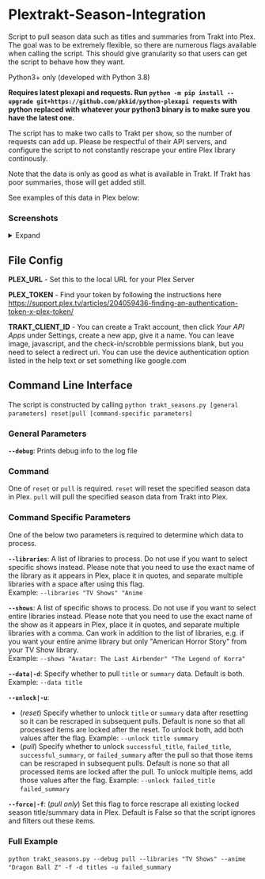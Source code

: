 # Plextrakt-Season-Integration
Script to pull season data such as titles and summaries from Trakt into Plex. The goal was to be extremely flexible, so there are numerous flags available when calling the script. This should give granularity so that users can get the script to behave how they want. 

Python3+ only (developed with Python 3.8)

**Requires latest plexapi and requests. Run `python -m pip install --upgrade git+https://github.com/pkkid/python-plexapi requests` with python replaced with whatever your python3 binary is to make sure you have the latest one.**

The script has to make two calls to Trakt per show, so the number of requests can add up. Please be respectful of their API servers, and configure the script to not constantly rescrape your entire Plex library continously.

Note that the data is only as good as what is available in Trakt. If Trakt has poor summaries, those will get added still.

See examples of this data in Plex below:

 ### Screenshots
<details><summary>Expand</summary>
<p>
<img src="/screenshots/season%20titles.png?raw=true"></img>
<img src="/screenshots/season%20summary.png?raw=true"></img>
</p>
</details>

## File Config

**PLEX_URL** - Set this to the local URL for your Plex Server

**PLEX_TOKEN** - Find your token by following the instructions here https://support.plex.tv/articles/204059436-finding-an-authentication-token-x-plex-token/

**TRAKT_CLIENT_ID** - You can create a Trakt account, then click *Your API Apps* under Settings, create a new app, give it a name. You can leave image, javascript, and the check-in/scrobble permissions blank, but you need to select a redirect uri. You can use the device authentication option listed in the help text or set something like google.com

## Command Line Interface

The script is constructed by calling `python trakt_seasons.py [general parameters] reset|pull [command-specific parameters]`

### General Parameters

**`--debug`**: Prints debug info to the log file

### Command
One of `reset` or `pull` is required. `reset` will reset the specified season data in Plex. `pull` will pull the specified season data from Trakt into Plex.

### Command Specific Parameters
One of the below two parameters is required to determine which data to process.

**`--libraries`**: A list of libraries to process. Do not use if you want to select specific shows instead. Please note that you need to use the exact name of the library as it appears in Plex, place it in quotes, and separate multiple libraries with a space after using this flag.\
Example: `--libraries "TV Shows" "Anime`

**`--shows`**: A list of specific shows to process. Do not use if you want to select entire libraries instead. Please note that you need to use the exact name of the show as it appears in Plex, place it in quotes, and separate multiple libraries with a comma. Can work in addition to the list of libraries, e.g. if you want your entire anime library but only "American Horror Story" from your TV Show library.\
Example: `--shows "Avatar: The Last Airbender" "The Legend of Korra"`

**`--data|-d`**: Specify whether to pull `title` or `summary` data. Default is both.
Example: `--data title`

**`--unlock|-u`**: 
* (*reset*) Specify whether to unlock `title` or `summary` data after resetting so it can be rescraped in subsequent pulls. Default is none so that all processed items are locked after the reset. To unlock both, add both values after the flag.
Example: `--unlock title summary`
* (*pull*) Specify whether to unlock `successful_title`, `failed_title`, `successful_summary`, or `failed_summary` after the pull so that those items can be rescraped in subsequent pulls. Default is none so that all processed items are locked after the pull. To unlock multiple items, add those values after the flag.
Example: `--unlock failed_title failed_summary`

**`--force|-f`**: (*pull only*) Set this flag to force rescrape all existing locked season title/summary data in Plex. Default is False so that the script ignores and filters out these items.

### Full Example
`python trakt_seasons.py --debug pull --libraries "TV Shows" --anime "Dragon Ball Z" -f -d titles -u failed_summary`